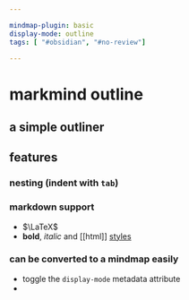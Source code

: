 ```yaml
---

mindmap-plugin: basic
display-mode: outline
tags: [ "#obsidian", "#no-review"]

---
```



# markmind outline

## a simple outliner

## features

### nesting (indent with `tab`)

### markdown support
- $\LaTeX$
- **bold**, _italic_ and [[html]] <u>styles</u>

### can be converted to a mindmap easily
- toggle the `display-mode` metadata attribute
-